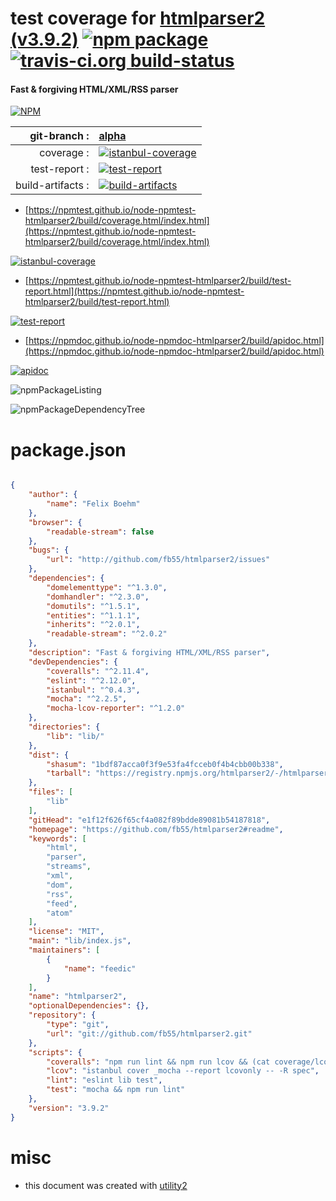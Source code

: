 # test coverage for  [htmlparser2 (v3.9.2)](https://github.com/fb55/htmlparser2#readme)  [![npm package](https://img.shields.io/npm/v/npmtest-htmlparser2.svg?style=flat-square)](https://www.npmjs.org/package/npmtest-htmlparser2) [![travis-ci.org build-status](https://api.travis-ci.org/npmtest/node-npmtest-htmlparser2.svg)](https://travis-ci.org/npmtest/node-npmtest-htmlparser2)
#### Fast & forgiving HTML/XML/RSS parser

[![NPM](https://nodei.co/npm/htmlparser2.png?downloads=true&downloadRank=true&stars=true)](https://www.npmjs.com/package/htmlparser2)

| git-branch : | [alpha](https://github.com/npmtest/node-npmtest-htmlparser2/tree/alpha)|
|--:|:--|
| coverage : | [![istanbul-coverage](https://npmtest.github.io/node-npmtest-htmlparser2/build/coverage.badge.svg)](https://npmtest.github.io/node-npmtest-htmlparser2/build/coverage.html/index.html)|
| test-report : | [![test-report](https://npmtest.github.io/node-npmtest-htmlparser2/build/test-report.badge.svg)](https://npmtest.github.io/node-npmtest-htmlparser2/build/test-report.html)|
| build-artifacts : | [![build-artifacts](https://npmtest.github.io/node-npmtest-htmlparser2/glyphicons_144_folder_open.png)](https://github.com/npmtest/node-npmtest-htmlparser2/tree/gh-pages/build)|

- [https://npmtest.github.io/node-npmtest-htmlparser2/build/coverage.html/index.html](https://npmtest.github.io/node-npmtest-htmlparser2/build/coverage.html/index.html)

[![istanbul-coverage](https://npmtest.github.io/node-npmtest-htmlparser2/build/screenCapture.buildCi.browser.%252Ftmp%252Fbuild%252Fcoverage.lib.html.png)](https://npmtest.github.io/node-npmtest-htmlparser2/build/coverage.html/index.html)

- [https://npmtest.github.io/node-npmtest-htmlparser2/build/test-report.html](https://npmtest.github.io/node-npmtest-htmlparser2/build/test-report.html)

[![test-report](https://npmtest.github.io/node-npmtest-htmlparser2/build/screenCapture.buildCi.browser.%252Ftmp%252Fbuild%252Ftest-report.html.png)](https://npmtest.github.io/node-npmtest-htmlparser2/build/test-report.html)

- [https://npmdoc.github.io/node-npmdoc-htmlparser2/build/apidoc.html](https://npmdoc.github.io/node-npmdoc-htmlparser2/build/apidoc.html)

[![apidoc](https://npmdoc.github.io/node-npmdoc-htmlparser2/build/screenCapture.buildCi.browser.%252Ftmp%252Fbuild%252Fapidoc.html.png)](https://npmdoc.github.io/node-npmdoc-htmlparser2/build/apidoc.html)

![npmPackageListing](https://npmtest.github.io/node-npmtest-htmlparser2/build/screenCapture.npmPackageListing.svg)

![npmPackageDependencyTree](https://npmtest.github.io/node-npmtest-htmlparser2/build/screenCapture.npmPackageDependencyTree.svg)



# package.json

```json

{
    "author": {
        "name": "Felix Boehm"
    },
    "browser": {
        "readable-stream": false
    },
    "bugs": {
        "url": "http://github.com/fb55/htmlparser2/issues"
    },
    "dependencies": {
        "domelementtype": "^1.3.0",
        "domhandler": "^2.3.0",
        "domutils": "^1.5.1",
        "entities": "^1.1.1",
        "inherits": "^2.0.1",
        "readable-stream": "^2.0.2"
    },
    "description": "Fast & forgiving HTML/XML/RSS parser",
    "devDependencies": {
        "coveralls": "^2.11.4",
        "eslint": "^2.12.0",
        "istanbul": "^0.4.3",
        "mocha": "^2.2.5",
        "mocha-lcov-reporter": "^1.2.0"
    },
    "directories": {
        "lib": "lib/"
    },
    "dist": {
        "shasum": "1bdf87acca0f3f9e53fa4fcceb0f4b4cbb00b338",
        "tarball": "https://registry.npmjs.org/htmlparser2/-/htmlparser2-3.9.2.tgz"
    },
    "files": [
        "lib"
    ],
    "gitHead": "e1f12f626f65cf4a082f89bdde89081b54187818",
    "homepage": "https://github.com/fb55/htmlparser2#readme",
    "keywords": [
        "html",
        "parser",
        "streams",
        "xml",
        "dom",
        "rss",
        "feed",
        "atom"
    ],
    "license": "MIT",
    "main": "lib/index.js",
    "maintainers": [
        {
            "name": "feedic"
        }
    ],
    "name": "htmlparser2",
    "optionalDependencies": {},
    "repository": {
        "type": "git",
        "url": "git://github.com/fb55/htmlparser2.git"
    },
    "scripts": {
        "coveralls": "npm run lint && npm run lcov && (cat coverage/lcov.info | coveralls || exit 0)",
        "lcov": "istanbul cover _mocha --report lcovonly -- -R spec",
        "lint": "eslint lib test",
        "test": "mocha && npm run lint"
    },
    "version": "3.9.2"
}
```



# misc
- this document was created with [utility2](https://github.com/kaizhu256/node-utility2)
